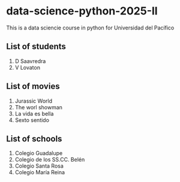 # data-science-python-2025-II
This is a data sciencie course in python for Universidad del Pacífico

## List of students
1. D Saavredra
2. V Lovaton

## List of movies
1. Jurassic World
2. The worl showman
3. La vida es bella
4. Sexto sentido

## List of schools
1. Colegio Guadalupe
2. Colegio de los SS.CC. Belén
3. Colegio Santa Rosa
4. Colegio María Reina
